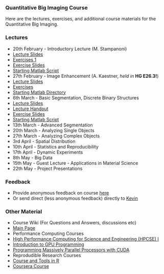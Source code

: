 ### Quantitative Big Imaging Course
Here are the lectures, exercises, and additional course materials for the Quantitative Big Imaging. 
### Lectures
- 20th February - Introductory Lecture (M. Stampanoni)
 - [Lecture Slides](https://github.com/kmader/Quantitative-Big-Imaging-Course/blob/master/Lectures/01-Introduction.pdf?raw=true)
 - [Exercises 1](https://github.com/kmader/Quantitative-Big-Imaging-Course/blob/master/Ex1/Ex1.pdf?raw=true)
 - [Exercise Slides](https://rawgithub.com/kmader/Quantitative-Big-Imaging-Course/master/Ex1/Ex1Slides.html)
 - [Starting Matlab Script](https://github.com/kmader/Quantitative-Big-Imaging-Course/blob/master/Ex1/Ex1Starting.m)
- 27th February - Image Enhancement (A. Kaestner, _held in_ __HG E26.3!__)
 - [Lecture Slides](https://github.com/kmader/Quantitative-Big-Imaging-Course/blob/master/Lectures/02-Enhanced.pdf?raw=true)
 - [Exercises](https://github.com/kmader/Quantitative-Big-Imaging-Course/blob/master/Ex2/Exercises_ImageEnhancement.pdf?raw=true)
 - [Starting Matlab Directory](https://github.com/kmader/Quantitative-Big-Imaging-Course/blob/master/Ex2/matlab.zip?raw=true)
- 6th March - Basic Segmentation, Discrete Binary Structures
 - [Lecture Slides](https://rawgithub.com/kmader/Quantitative-Big-Imaging-Course/master/Lectures/03-Segmentation.html)
 - [Lecture Handout](https://rawgithub.com/kmader/Quantitative-Big-Imaging-Course/master/Lectures/Segmentation_files/printable.html)
 - [Exercise Slides](https://rawgithub.com/kmader/Quantitative-Big-Imaging-Course/master/Ex3/Ex3Slides.html)
 - [Starting Matlab Script](https://github.com/kmader/Quantitative-Big-Imaging-Course/blob/master/Ex3/Ex3Starting.m)
- 13th March - Advanced Segmentation
- 20th March - Analyzing Single Objects
- 27th March -  Analyzing Complex Objects
- 3rd April -  Spatial Distribution
- 10th April -  Statistics and Reproducibility
- 17th April - Dynamic Experiments
- 8th May - Big Data
- 15th May - Guest Lecture - Applications in Material Science
- 22th May - Project Presentations

### Feedback
 - Provide anonymous feedback on course [here](https://docs.google.com/spreadsheet/embeddedform?formkey=dEtIX1ZXMzFacmdhRF9mQVpNaWtWTXc6MA)
 - Or send direct (less anonymous feedback) directly to [Kevin](mailto:mader@biomed.ee.ethz.ch)

### Other Material
- Course Wiki (For Questions and Answers, discussions etc)
 - [Main Page](https://github.com/kmader/Quantitative-Big-Imaging-Course/wiki/Course-Wiki-Page)
- Performance Computing Courses
 - [High Performance Computing for Science and Engineering (HPCSE) I](http://cse-lab.ethz.ch/index.php/teaching/42-teaching/classes/577-hpcsei)
 - [Introduction to GPU Programming](http://cse-lab.ethz.ch/index.php/teaching/42-teaching/classes/576-etvgpufall2013)
 - [Programming Massively Parallel Processors with CUDA](https://itunes.apple.com/us/itunes-u/programming-massively-parallel/id384233322?mt=10)
- Reprodudible Research Courses
 - [Course and Tools in R](http://kbroman.github.io/Tools4RR/)
 - [Coursera Course](https://www.coursera.org/course/repdata)
